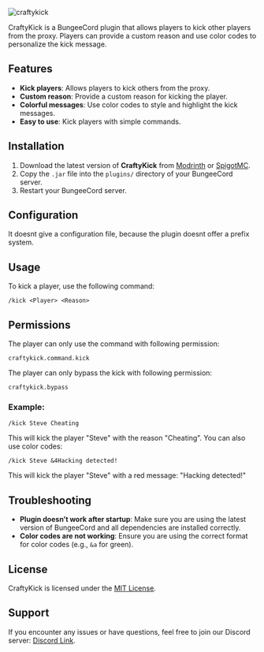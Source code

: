 ![craftykick](https://github.com/user-attachments/assets/da57ab7d-6dca-4144-b642-739754822914)


CraftyKick is a BungeeCord plugin that allows players to kick other players from the proxy. Players can provide a custom reason and use color codes to personalize the kick message.

## Features

- **Kick players**: Allows players to kick others from the proxy.
- **Custom reason**: Provide a custom reason for kicking the player.
- **Colorful messages**: Use color codes to style and highlight the kick messages.
- **Easy to use**: Kick players with simple commands.

## Installation

1. Download the latest version of **CraftyKick** from [Modrinth](#) or [SpigotMC](#).
2. Copy the `.jar` file into the `plugins/` directory of your BungeeCord server.
3. Restart your BungeeCord server.

## Configuration

It doesnt give a configuration file, because the plugin doesnt offer a prefix system.

## Usage

To kick a player, use the following command:

```
/kick <Player> <Reason>

```
## Permissions

The player can only use the command with following permission:
```
craftykick.command.kick
```

The player can only bypass the kick with following permission:
```
craftykick.bypass
```

### Example:

```
/kick Steve Cheating
```

This will kick the player "Steve" with the reason "Cheating". You can also use color codes:

```
/kick Steve &4Hacking detected!
```

This will kick the player "Steve" with a red message: "Hacking detected!"


## Troubleshooting

- **Plugin doesn’t work after startup**: Make sure you are using the latest version of BungeeCord and all dependencies are installed correctly.
- **Color codes are not working**: Ensure you are using the correct format for color codes (e.g., `&a` for green).

## License

CraftyKick is licensed under the [MIT License](LICENSE).

## Support

If you encounter any issues or have questions, feel free to join our Discord server: [Discord Link](https://dsc.gg/zcreeper).
